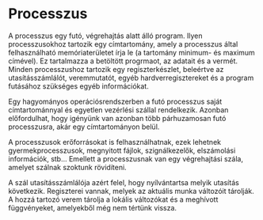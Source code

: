 # Processzus

A processzus egy futó, végrehajtás alatt álló program. Ilyen processzusokhoz tartozik egy címtartomány, amely a processzus által felhasználható memóriaterületet írja le (a tartomány minimum- és maximum címével). Ez tartalmazza a betöltött progrmaot, az adatait és a vermét. Minden processzushoz tartozik egy regiszterkészlet, beleértve az utasításszámlálót, veremmutatót, egyéb hardverregisztereket és a program futásához szükséges egyéb információkat.

Egy hagyományos operációsrendszerben a futó processzus saját címtartománnyal és egyetlen vezérlési szállal rendelkezik. Azonban előfordulhat, hogy igényünk van azonban több párhuzamosan futó processzusra, akár egy címtartományon belül.

A processzusok erőforrásokat is felhasználhatnak, ezek lehetnek gyermekprocesszusok, megnyitott fájlok, szignálkezelők, elszámolási információk, stb... Emellett a processzusnak van egy végrehajtási szála, amelyet szálnak szoktunk rövidíteni.

A szál utasításszámlálója azért felel, hogy nyílvántartsa melyik utasítás következik. Regiszterei vannak, melyek az aktuális munka változóit tárolják. A hozzá tartozó verem tárolja a lokális változókat és a meghívott függvényeket, amelyekből még nem tértünk vissza.
